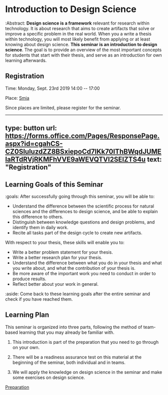 # Introduction to Design Science 

:Abstract: **Design science is a framework** relevant for research within
technology. It is about research that aims to create artifacts that solve
or improve a specific problem in the real world. When you a write a
thesis within technology, you will most likely benefit from applying or
at least knowing about design science. **This seminar is an
introduction to design science**. 
The goal is to provide an overview of the most important
concepts for students that start with their thesis, and serve as an introduction for own learning afterwards.


## Registration

Time: Monday, Sept. 23rd 2019 14:00 -- 17:00

Place: [Smia](http://bit.ly/2pmijTc)

Since places are limited, please register for the seminar.

---
type: button
url: https://forms.office.com/Pages/ResponsePage.aspx?id=cgahCS-CZ0SluluzdZZ8BSxiepoCd7lKk70IThBWqdJUMElaRTdRVjRKMFhVVE9aWEVQTVI2SElZTS4u
text: "Registration"
---



## Learning Goals of this Seminar


:goals: After successfully going through this seminar, you will be able to:

  - Understand the difference between the scientific process for natural sciences and the differences to design science, and be able to explain this difference to others.
  - Distinguish between knowledge questions and design problems, and identify them in daily work.
  - Recite all tasks part of the design cycle to create new artifacts.

With respect to your thesis, these skills will enable you to:

  - Write a better problem statement for your thesis.
  - Write a better research plan for your thesis.
  - Understand the difference between what you do in your thesis and what you write about, and what the contribution of your thesis is.
  - Be more aware of the important work you need to conduct in order to
produce results.
  - Reflect better about your work in general.
  
  
:aside: Come back to these learning goals after the entire seminar and check if you have reached them.


## Learning Plan

This seminar is organized into three parts, following the method of
team-based learning that you may already be familiar with.

1.  This introduction is part of the preparation that you need to go
    through on your own.

2.  There will be a readiness assurance test on this material at the
    beginning of the seminar, both individual and in teams.

3.  We will apply the knowledge on design science in the seminar and
    make some exercises on design science.


<a class="arrow" href="preparation.html">Preparation</a>